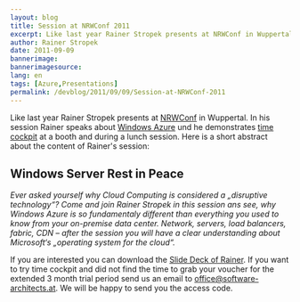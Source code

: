 ```yaml
---
layout: blog
title: Session at NRWConf 2011
excerpt: Like last year Rainer Stropek presents at NRWConf in Wuppertal. In his session Rainer speaks about Windows Azure und he demonstrates time cockpit at a booth and during a lunch session.
author: Rainer Stropek
date: 2011-09-09
bannerimage: 
bannerimagesource: 
lang: en
tags: [Azure,Presentations]
permalink: /devblog/2011/09/09/Session-at-NRWConf-2011
---
```


<p>Like last year Rainer Stropek presents at <a href="http://www.nrwconf.de/" target="_blank">NRWConf</a> in Wuppertal. In his session Rainer speaks about <a href="http://www.microsoft.com/windowsazure/" target="_blank">Windows Azure</a> und he demonstrates <a href="http://www.timecockpit.com/" target="_blank">time cockpit</a> at a booth and during a lunch session. Here is a short abstract about the content of Rainer's session:</p><h2>Windows Server Rest in Peace</h2><p>
  <em>Ever asked yourself why Cloud Computing is considered a „disruptive technology“? Come and join Rainer Stropek in this session ans see, why Windows Azure is so fundamentaly different than everything you used to know from your on-premise data center. Network, servers, load balancers, fabric, CDN – after the session you will have a clear understanding about Microsoft‘s „operating system for the cloud“.  </em>
</p><p>If you are interested you can download the <a href="{{site.baseurl}}/content/images/blog/2011/09/NRWConf 2011 - Windows Server RIP.pdf" target="_blank">Slide Deck of Rainer</a>. If you want to try time cockpit and did not find the time to grab your voucher for the extended 3 month trial period send us an email to <a href="mailto:office@software-architects.at">office@software-architects.at</a>. We will be happy to send you the access code.</p>
